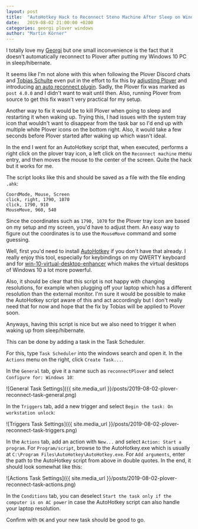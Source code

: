 ```yaml
---
layout: post
title:  "AutoHotkey Hack to Reconnect Steno Machine After Sleep on Windows"
date:   2019-08-02 21:00:00 +0200
categories: georgi plover windows
author: "Martin Körner" 
---
```


I totally love my [Georgi](https://www.gboards.ca/product/georgi) but one small inconvenience is the fact that it doesn't automatically reconnect to Plover after putting my Windows 10 PC in sleep/hibernate.

It seems like I'm not alone with this when following the Plover Discord chats and [Tobias Schulte](https://twitter.com/tobias_schulte) even put in the effort to fix this by [adjusting Plover](https://github.com/openstenoproject/plover/pull/1054) and introducing [an auto reconnect plugin](https://github.com/tschulte/plover_auto_reconnect_machine).
Sadly, the Plover fix was marked as `post 4.0.0` and I didn't want to wait until then.
Also, running Plover from source to get this fix wasn't very practical for my setup.

Another way to fix it would be to kill Plover when going to sleep and restarting it when waking up.
Trying this, I had issues with the system tray icon that wouldn't want to disappear from the task bar so I'd end up with multiple white Plover icons on the bottom right.
Also, it would take a few seconds before Plover started after waking up which wasn't ideal.

In the end I went for an AutoHotkey script that, when executed, performs a right click on the plover tray icon, a left click on the `Reconnect machine` menu entry, and then moves the mouse to the center of the screen.
Quite the hack but it works for me.

The script looks like this and should be saved as a file with the file ending `.ahk`:

```
CoordMode, Mouse, Screen
click, right, 1790, 1070
click, 1790, 910
MouseMove, 960, 540
```

Since the coordinates such as `1790, 1070` for the Plover tray icon are based on my setup and my screen, you'd have to adjust them.
An easy way to figure out the coordinates is to use the `MouseMove` command and some guessing.

Well, first you'd need to install [AutoHotkey](https://www.autohotkey.com/) if you don't have that already.
I really enjoy this tool, especially for keybindings on my QWERTY keyboard and for [win-10-virtual-desktop-enhancer](https://github.com/sdias/win-10-virtual-desktop-enhancer) which makes the virtual desktops of Windows 10 a lot more powerful.

Also, it should be clear that this script is not happy with changing resolutions, for example when plugging off your laptop which has a different resolution than the external monitor.
I'm sure it would be possible to make the AutoHotkey script aware of this and act accordingly but I don't really need that for now and hope that the fix by Tobias will be applied to Plover soon.

Anyways, having this script is nice but we also need to trigger it when waking up from sleep/hibernate.

This can be done by adding a task in the Task Scheduler.

For this, type `Task Scheduler` into the windows search and open it.
In the `Actions` menu on the right, click `Create Task...`.

In the `General` tab, give it a name such as `reconnectPlover` and select `Configure for: Windows 10`:

![General Task Settings]({{ site.media_url }}/posts/2019-08-02-plover-reconnect-task-general.png)

In the `Triggers` tab, add a new trigger and select `Begin the task: On workstation unlock`:

![Triggers Task Settings]({{ site.media_url }}/posts/2019-08-02-plover-reconnect-task-triggers.png)

In the `Actions` tab, add an action with `New...` and select `Action: Start a program`.
For `Program/script`, browse to the AutoHotkey.exe which is usually at `C:\Program Files\AutoHotkey\AutoHotkey.exe`.
For `Add arguments`, enter the path to the AutoHotkey script from above in double quotes.
In the end, it should look somewhat like this:

![Actions Task Settings]({{ site.media_url }}/posts/2019-08-02-plover-reconnect-task-actions.png)

In the `Conditions` tab, you can deselect `Start the task only if the computer is on AC power` in case the AutoHotkey script can also handle your laptop resolution.

Confirm with `OK` and your new task should be good to go.
